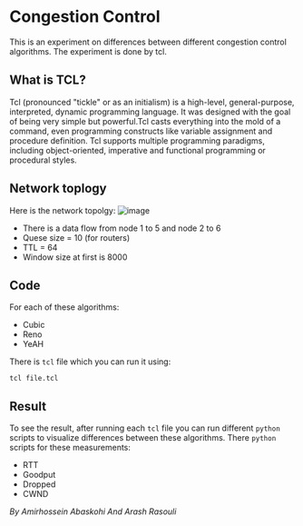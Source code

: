 # Congestion Control
This is an experiment on differences between different congestion control algorithms. The experiment is done by tcl.

## What is TCL?
Tcl (pronounced "tickle" or as an initialism) is a high-level, general-purpose, interpreted, dynamic programming language. It was designed with the goal of being very simple but powerful.Tcl casts everything into the mold of a command, even programming constructs like variable assignment and procedure definition. Tcl supports multiple programming paradigms, including object-oriented, imperative and functional programming or procedural styles. 

## Network toplogy
Here is the network topolgy:
![image](https://user-images.githubusercontent.com/50926437/126899701-7465ef56-75e5-4ad0-8200-8f458ab59f7d.png)


* There is a data flow from node 1 to 5 and node 2 to 6
* Quese size = 10 (for routers)
* TTL = 64
* Window size at first is 8000

## Code
For each of these algorithms:
* Cubic
* Reno
* YeAH

There is `tcl` file which you can run it using:
```
tcl file.tcl
```

## Result
To see the result, after running each `tcl` file you can run different `python` scripts to visualize differences between these algorithms. There `python` scripts for these measurements:
* RTT
* Goodput
* Dropped
* CWND

*By Amirhossein Abaskohi And Arash Rasouli*
